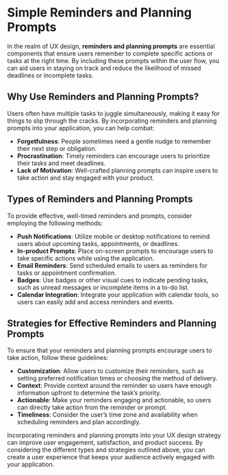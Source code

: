 # Simple Reminders and Planning Prompts

In the realm of UX design, **reminders and planning prompts** are essential components that ensure users remember to complete specific actions or tasks at the right time. By including these prompts within the user flow, you can aid users in staying on track and reduce the likelihood of missed deadlines or incomplete tasks.

## Why Use Reminders and Planning Prompts?

Users often have multiple tasks to juggle simultaneously, making it easy for things to slip through the cracks. By incorporating reminders and planning prompts into your application, you can help combat:

- **Forgetfulness**: People sometimes need a gentle nudge to remember their next step or obligation.
- **Procrastination**: Timely reminders can encourage users to prioritize their tasks and meet deadlines.
- **Lack of Motivation**: Well-crafted planning prompts can inspire users to take action and stay engaged with your product.

## Types of Reminders and Planning Prompts

To provide effective, well-timed reminders and prompts, consider employing the following methods:

- **Push Notifications**: Utilize mobile or desktop notifications to remind users about upcoming tasks, appointments, or deadlines.
- **In-product Prompts**: Place on-screen prompts to encourage users to take specific actions while using the application.
- **Email Reminders**: Send scheduled emails to users as reminders for tasks or appointment confirmation.
- **Badges**: Use badges or other visual cues to indicate pending tasks, such as unread messages or incomplete items in a to-do list.
- **Calendar Integration**: Integrate your application with calendar tools, so users can easily add and access reminders and events.

## Strategies for Effective Reminders and Planning Prompts

To ensure that your reminders and planning prompts encourage users to take action, follow these guidelines:

- **Customization**: Allow users to customize their reminders, such as setting preferred notification times or choosing the method of delivery.
- **Context**: Provide context around the reminder so users have enough information upfront to determine the task’s priority.
- **Actionable**: Make your reminders engaging and actionable, so users can directly take action from the reminder or prompt.
- **Timeliness**: Consider the user’s time zone and availability when scheduling reminders and plan accordingly.

Incorporating reminders and planning prompts into your UX design strategy can improve user engagement, satisfaction, and product success. By considering the different types and strategies outlined above, you can create a user experience that keeps your audience actively engaged with your application.
